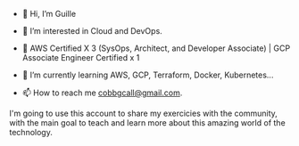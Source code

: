 - 👋 Hi, I’m Guille
- 👀 I’m interested in Cloud and DevOps. 
- 🧾 AWS Certified X 3 (SysOps, Architect, and Developer Associate) | GCP Associate Engineer Certified x 1
 
- 🌱 I’m currently learning AWS, GCP, Terraform, Docker, Kubernetes...
- 📫 How to reach me cobbgcall@gmail.com.

I'm going to use this account to share my exercicies with the community, with the main goal to teach and learn more about this amazing world of the technology.

<!---
cobbgcall/cobbgcall is a ✨ special ✨ repository because its `README.md` (this file) appears on your GitHub profile.
You can click the Preview link to take a look at your changes.
--->
